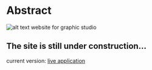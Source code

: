 # Abstract
![alt text](https://image.ibb.co/fZwpkA/abstract-new1.jpg)
website for graphic studio

## The site is still under construction...

current version:  [live application](https://abstract-a5553.firebaseapp.com)
